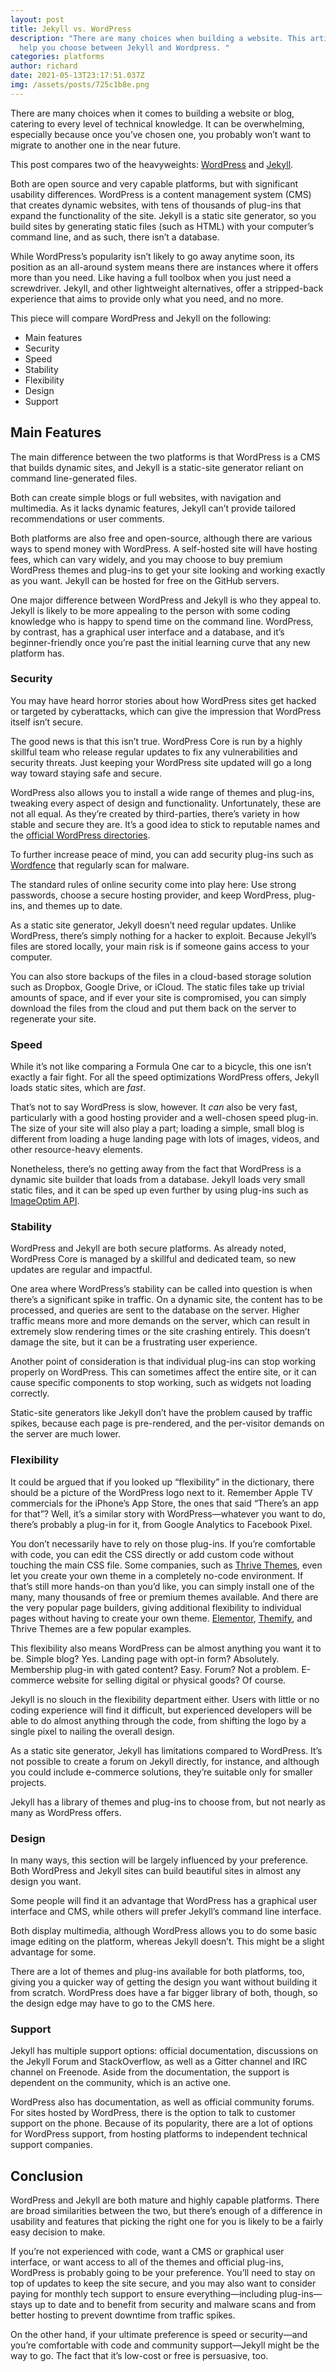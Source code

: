 ```yaml
---
layout: post
title: Jekyll vs. WordPress
description: "There are many choices when building a website. This article will
  help you choose between Jekyll and Wordpress. "
categories: platforms
author: richard
date: 2021-05-13T23:17:51.037Z
img: /assets/posts/725c1b8e.png
---
```



There are many choices when it comes to building a website or blog, catering to every level of technical knowledge. It can be overwhelming, especially because once you’ve chosen one, you probably won’t want to migrate to another one in the near future.

This post compares two of the heavyweights: [WordPress](https://wordpress.com/) and [Jekyll](https://jekyllrb.com/). 

Both are open source and very capable platforms, but with significant usability differences. WordPress is a content management system (CMS) that creates dynamic websites, with tens of thousands of plug-ins that expand the functionality of the site. Jekyll is a static site generator, so you build sites by generating static files (such as HTML) with your computer’s command line, and as such, there isn’t a database.

While WordPress’s popularity isn’t likely to go away anytime soon, its position as an all-around system means there are instances where it offers more than you need. Like having a full toolbox when you just need a screwdriver. Jekyll, and other lightweight alternatives, offer a stripped-back experience that aims to provide only what you need, and no more.

This piece will compare WordPress and Jekyll on the following:
- Main features
- Security
- Speed
- Stability
- Flexibility
- Design
- Support

## Main Features

The main difference between the two platforms is that WordPress is a CMS that builds dynamic sites, and Jekyll is a static-site generator reliant on command line-generated files.

Both can create simple blogs or full websites, with navigation and multimedia. As it lacks dynamic features, Jekyll can’t provide tailored recommendations or user comments.

Both platforms are also free and open-source, although there are various ways to spend money with WordPress. A self-hosted site will have hosting fees, which can vary widely, and you may choose to buy premium WordPress themes and plug-ins to get your site looking and working exactly as you want. Jekyll can be hosted for free on the GitHub servers.

One major difference between WordPress and Jekyll is who they appeal to. Jekyll is likely to be more appealing to the person with some coding knowledge who is happy to spend time on the command line. WordPress, by contrast, has a graphical user interface and a database, and it’s beginner-friendly once you’re past the initial learning curve that any new platform has.

### Security

You may have heard horror stories about how WordPress sites get hacked or targeted by cyberattacks, which can give the impression that WordPress itself isn’t secure.

The good news is that this isn’t true. WordPress Core is run by a highly skillful team who release regular updates to fix any vulnerabilities and security threats. Just keeping your WordPress site updated will go a long way toward staying safe and secure.

WordPress also allows you to install a wide range of themes and plug-ins, tweaking every aspect of design and functionality. Unfortunately, these are not all equal. As they’re created by third-parties, there’s variety in how stable and secure they are. It’s a good idea to stick to reputable names and the [official WordPress directories](https://wordpress.org/plugins/).

To further increase peace of mind, you can add security plug-ins such as [Wordfence](https://wordpress.org/plugins/wordfence/) that regularly scan for malware.

The standard rules of online security come into play here: Use strong passwords, choose a secure hosting provider, and keep WordPress, plug-ins, and themes up to date.

As a static site generator, Jekyll doesn’t need regular updates. Unlike WordPress, there’s simply nothing for a hacker to exploit. Because Jekyll’s files are stored locally, your main risk is if someone gains access to your computer.

You can also store backups of the files in a cloud-based storage solution such as Dropbox, Google Drive, or iCloud. The static files take up trivial amounts of space, and if ever your site is compromised, you can simply download the files from the cloud and put them back on the server to regenerate your site.

### Speed

While it’s not like comparing a Formula One car to a bicycle, this one isn’t exactly a fair fight. For all the speed optimizations WordPress offers, Jekyll loads static sites, which are _fast_.

That’s not to say WordPress is slow, however. It _can_ also be very fast, particularly with a good hosting provider and a well-chosen speed plug-in. The size of your site will also play a part; loading a simple, small blog is different from loading a huge landing page with lots of images, videos, and other resource-heavy elements. 

Nonetheless, there’s no getting away from the fact that WordPress is a dynamic site builder that loads from a database. Jekyll loads very small static files, and it can be sped up even further by using plug-ins such as [ImageOptim API](https://imageoptim.com/api).

### Stability

WordPress and Jekyll are both secure platforms. As already noted, WordPress Core is managed by a skillful and dedicated team, so new updates are regular and impactful.

One area where WordPress’s stability can be called into question is when there’s a significant spike in traffic. On a dynamic site, the content has to be processed, and queries are sent to the database on the server. Higher traffic means more and more demands on the server, which can result in extremely slow rendering times or the site crashing entirely. This doesn’t damage the site, but it can be a frustrating user experience.

Another point of consideration is that individual plug-ins can stop working properly on WordPress. This can sometimes affect the entire site, or it can cause specific components to stop working, such as widgets not loading correctly.

Static-site generators like Jekyll don’t have the problem caused by traffic spikes, because each page is pre-rendered, and the per-visitor demands on the server are much lower.

### Flexibility

It could be argued that if you looked up “flexibility” in the dictionary, there should be a picture of the WordPress logo next to it. Remember Apple TV commercials for the iPhone’s App Store, the ones that said “There’s an app for that”? Well, it’s a similar story with WordPress—whatever you want to do, there’s probably a plug-in for it, from Google Analytics to Facebook Pixel.

You don’t necessarily have to rely on those plug-ins. If you’re comfortable with code, you can edit the CSS directly or add custom code without touching the main CSS file. Some companies, such as [Thrive Themes](https://thrivethemes.com), even let you create your own theme in a completely no-code environment. If that’s still more hands-on than you’d like, you can simply install one of the many, many thousands of free or premium themes available. And there are the very popular page builders, giving additional flexibility to individual pages without having to create your own theme. [Elementor](https://elementor.com/), [Themify](https://themify.me/), and Thrive Themes are a few popular examples.

This flexibility also means WordPress can be almost anything you want it to be. Simple blog? Yes. Landing page with opt-in form? Absolutely. Membership plug-in with gated content? Easy. Forum? Not a problem. E-commerce website for selling digital or physical goods? Of course.

Jekyll is no slouch in the flexibility department either. Users with little or no coding experience will find it difficult, but experienced developers will be able to do almost anything through the code, from shifting the logo by a single pixel to nailing the overall design.

As a static site generator, Jekyll has limitations compared to WordPress. It’s not possible to create a forum on Jekyll directly, for instance, and although you could include e-commerce solutions, they’re suitable only for smaller projects.

Jekyll has a library of themes and plug-ins to choose from, but not nearly as many as WordPress offers.

### Design

In many ways, this section will be largely influenced by your preference. Both WordPress and Jekyll sites can build beautiful sites in almost any design you want.

Some people will find it an advantage that WordPress has a graphical user interface and CMS, while others will prefer Jekyll’s command line interface.

Both display multimedia, although WordPress allows you to do some basic image editing on the platform, whereas Jekyll doesn’t. This might be a slight advantage for some.

There are a lot of themes and plug-ins available for both platforms, too, giving you a quicker way of getting the design you want without building it from scratch. WordPress does have a far bigger library of both, though, so the design edge may have to go to the CMS here.

### Support

Jekyll has multiple support options: official documentation, discussions on the Jekyll Forum and StackOverflow, as well as a Gitter channel and IRC channel on Freenode. Aside from the documentation, the support is dependent on the community, which is an active one.

WordPress also has documentation, as well as official community forums. For sites hosted by WordPress, there is the option to talk to customer support on the phone. Because of its popularity, there are a lot of options for WordPress support, from hosting platforms to independent technical support companies.

## Conclusion

WordPress and Jekyll are both mature and highly capable platforms. There are broad similarities between the two, but there’s enough of a difference in usability and features that picking the right one for you is likely to be a fairly easy decision to make.

If you’re not experienced with code, want a CMS or graphical user interface, or want access to all of the themes and official plug-ins, WordPress is probably going to be your preference. You’ll need to stay on top of updates to keep the site secure, and you may also want to consider paying for monthly tech support to ensure everything—including plug-ins—stays up to date and to benefit from security and malware scans and from better hosting to prevent downtime from traffic spikes.

On the other hand, if your ultimate preference is speed or security—and you’re comfortable with code and community support—Jekyll might be the way to go. The fact that it’s low-cost or free is persuasive, too.
